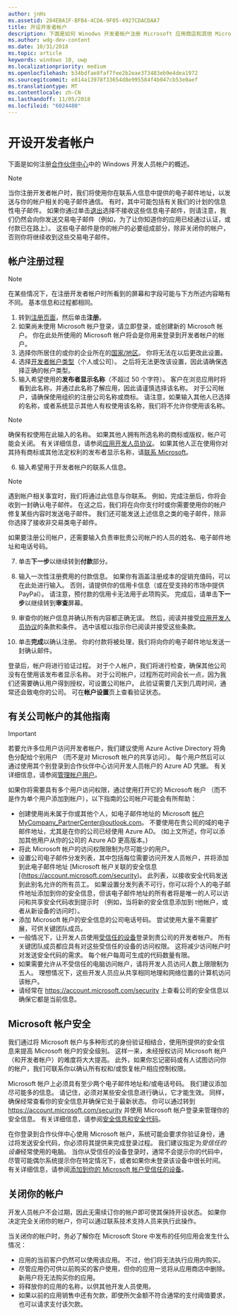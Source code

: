 ```yaml
---
author: jnHs
ms.assetid: 284EBA1F-BFB4-4CDA-9F05-4927CDACDAA7
title: 开设开发者帐户
description: 下面是如何 Winodws 开发者帐户注册 Microsoft 应用商店和其他 Microsoft 计划，合作伙伴中心中的概述。
ms.author: wdg-dev-content
ms.date: 10/31/2018
ms.topic: article
keywords: windows 10, uwp
ms.localizationpriority: medium
ms.openlocfilehash: b34bdfae8faf7fee2b2eae373483eb9e4dea1972
ms.sourcegitcommit: e814a13978f33654d8e995584f4b047cb53e0aef
ms.translationtype: MT
ms.contentlocale: zh-CN
ms.lasthandoff: 11/05/2018
ms.locfileid: "6024480"
---
```

# <a name="opening-a-developer-account"></a>开设开发者帐户

下面是如何注册[合作伙伴中心](https://partner.microsoft.com/dashboard)中的 Windows 开发人员帐户的概述。

> [!NOTE]
> 当你注册开发者帐户时，我们将使用你在联系人信息中提供的电子邮件地址，以发送与你的帐户相关的电子邮件通信。 有时，其中可能包括有关我们的计划的信息性电子邮件。 如果你通过单击[退出](http://go.microsoft.com/fwlink/p/?LinkId=533280)选择不接收这些信息电子邮件，则请注意，我们仍然会向你发送交易电子邮件（例如，为了让你知道你的应用已经通过认证，或付款已在路上）。 这些电子邮件是你的帐户的必要组成部分，除非关闭你的帐户，否则你将继续收到这些交易电子邮件。

## <a name="the-account-signup-process"></a>帐户注册过程

> [!NOTE]
> 在某些情况下，在注册开发者帐户时所看到的屏幕和字段可能与下方所述内容略有不同。 基本信息和过程都相同。

1.  转到[注册页面](http://go.microsoft.com/fwlink/p/?LinkId=615100)，然后单击**注册**。
2.  如果尚未使用 Microsoft 帐户登录，请立即登录，或创建新的 Microsoft 帐户。 你在此处所使用的 Microsoft 帐户将会是你用来登录到开发者帐户的帐户。
3.  选择你所居住的或你的企业所在的[国家/地区](account-types-locations-and-fees.md#developer-account-and-app-submission-markets)。 你将无法在以后更改此设置。
4.  选择[开发者帐户类型](account-types-locations-and-fees.md)（个人或公司）。 之后将无法更改该设置，因此请确保选择正确的帐户类型。
5.  输入希望使用的**发布者显示名称**（不超过 50 个字符）。 客户在浏览应用时将看到此名称，并通过此名称了解应用，因此请谨慎选择该名称。 对于公司帐户，请确保使用组织的注册公司名称或商标。 请注意，如果输入其他人已选择的名称，或者系统显示其他人有权使用该名称，我们将不允许你使用该名称。 

   > [!NOTE]
   > 确保有权使用在此输入的名称。 如果其他人拥有所选名称的商标或版权，帐户可能会关闭。 有关详细信息，请参阅[应用开发人员协议](https://docs.microsoft.com/legal/windows/agreements/app-developer-agreement)。 如果其他人正在使用你对其持有商标或其他法定权利的发布者显示名称，请[联系 Microsoft](http://go.microsoft.com/fwlink/p/?LinkId=233777)。    

6.  输入希望用于开发者帐户的联系人信息。

   > [!NOTE]
   > 遇到帐户相关事宜时，我们将通过此信息与你联系。 例如，完成注册后，你将会收到一封确认电子邮件。 在这之后，我们将在向你支付时或你需要使用你的帐户修复某些内容时发送电子邮件。 我们还可能发送上述信息之类的电子邮件，除非你选择了接收非交易类电子邮件。

   如果要注册公司帐户，还需要输入负责审批贵公司帐户的人员的姓名、电子邮件地址和电话号码。

7.  单击**下一步**以继续转到**付款**部分。

8.  输入一次性注册费用的付款信息。 如果你有涵盖注册成本的促销充值码，可以在此处进行输入。 否则，请提供你的信用卡信息（或在受支持的市场中提供 PayPal）。 请注意，预付款的信用卡无法用于此项购买。 完成后，请单击**下一步**以继续转到**审查**屏幕。

9.  审查你的帐户信息并确认所有内容都正确无误。 然后，阅读并接受[应用开发人员协议](https://docs.microsoft.com/legal/windows/agreements/app-developer-agreement)的条款和条件。 选中该框以指示你已阅读并接受这些条款。

10.  单击**完成**以确认注册。 你的付款将被处理，我们将向你的电子邮件地址发送一封确认邮件。

登录后，帐户将进行验证过程。 对于个人帐户，我们将进行检查，确保其他公司没有在使用该发布者显示名称。 对于公司帐户，过程所花时间会长一点，因为我们还需要确认用户得到授权，可设置公司帐户。 此验证需要几天到几周时间，通常还会致电你的公司。 可在**帐户设置**页上查看验证状态。


## <a name="additional-guidelines-for-company-accounts"></a>有关公司帐户的其他指南

> [!IMPORTANT]
> 若要允许多位用户访问开发者帐户，我们建议使用 Azure Active Directory 将角色分配给个别用户 （而不是对 Microsoft 帐户的共享访问）。 每个用户然后可以通过使用其个别登录到合作伙伴中心访问开发人员帐户的 Azure AD 凭据。 有关详细信息，请参阅[管理帐户用户](manage-account-users.md)。

如果你将需要具有多个用户访问权限，通过使用打开它的 Microsoft 帐户 （而不是作为单个用户添加到帐户），以下指南的公司帐户可能会有所帮助：

-   创建使用尚未属于你或其他个人，如电子邮件地址的 Microsoft 帐户MyCompany_PartnerCenter@outlook.com。 不要使用在贵公司的域的电子邮件地址，尤其是在你的公司已经使用 Azure AD。 (如上文所述，你可以添加其他用户从你的公司的 Azure AD 更高版本。)
-   将此 Microsoft 帐户的访问权限限制为尽可能少的用户。
-   设置公司电子邮件分发列表，其中包括每位需要访问开发人员帐户，并将添加到此电子邮件地址 [Microsoft 帐户关联的安全信息 [(https://account.microsoft.com/security)。 此列表，以接收安全代码发送到此别名允许的所有员工。 如果设置分发列表不可行，你可以将个人的电子邮件地址添加到你的安全信息，但该电子邮件地址的所有者将是唯一的人可以访问和共享安全代码收到提示时 （例如，当将新的安全信息添加到 t他帐户，或者从新设备的访问时）。
-   添加 Microsoft 帐户的安全信息的公司电话号码。 尝试使用大量不需要扩展，可供关键团队成员。
-   一般情况下，让开发人员使用[受信任的设备](https://support.microsoft.com/help/12369/microsoft-account-add-a-trusted-device)登录到贵公司的开发者帐户。 所有关键团队成员都应具有对这些受信任的设备的访问权限。 这将减少访问帐户时对发送安全代码的需求。 每个帐户每周可生成的代码数量有限。
-   如果需要允许从不受信任的电脑访问帐户，请将开发人员访问人数上限限制为五人。 理想情况下，这些开发人员应从共享相同地理和网络位置的计算机访问该帐户。
-   请经常在 https://account.microsoft.com/security 上查看公司的安全信息以确保它都是当前信息。


## <a name="microsoft-account-security"></a>Microsoft 帐户安全

我们通过将 Microsoft 帐户与多种形式的身份验证相结合，使用所提供的安全信息来提高 Microsoft 帐户的安全级别。 这样一来，未经授权访问 Microsoft 帐户（和开发者帐户）的难度将大大提高。 此外，如果你忘记密码或有人试图访问你的帐户，我们可联系你以确认所有权和/或恢复帐户相应控制权限。

Microsoft 帐户上必须具有至少两个电子邮件地址和/或电话号码。 我们建议添加尽可能多的信息。 请记住，必须对某些安全信息进行确认，它才能生效。 同样，确保经常查看你的安全信息并确保它处于最新状态。 你可以通过转到 https://account.microsoft.com/security 并使用 Microsoft 帐户登录来管理你的安全信息。 有关详细信息，请参阅[安全信息和安全代码](https://support.microsoft.com/help/12428/microsoft-account-security-info-and-security-codes)。

在你登录到合作伙伴中心使用 Microsoft 帐户，系统可能会要求你验证身份，通过将发送安全代码，你必须将其提供来完成登录过程。 我们建议指定为*受信任的设备*经常使用的电脑。 当你从受信任的设备登录时，通常不会提示你的代码中，尽管可能偶尔系统提示你在特定情况下，或者如果你未登录该设备中很长时间。 有关详细信息，请参阅[添加到你的 Microsoft 帐户受信任的设备](https://support.microsoft.com/help/12369/microsoft-account-add-a-trusted-device)。


## <a name="closing-your-account"></a>关闭你的帐户

开发人员帐户不会过期，因此无需续订你的帐户即可使其保持开设状态。 如果你决定完全关闭你的帐户，你可以通过联系技术支持人员来执行此操作。

当关闭你的帐户时，务必了解你在 Microsoft Store 中发布的任何应用会发生什么情况：

-   应用的当前客户仍然可以使用该应用。 不过，他们将无法执行应用内购买。
-   尽管应用仍可供以前购买的客户使用，但你的应用一览将从应用商店中删除。 新用户将无法购买你的应用。
-   将释放你的应用的名称，以供其他开发人员使用。
-   如果以前的应用销售中还有欠款，即使所欠金额不符合通常的支付阈值要求，也可以请求支付该欠款。
